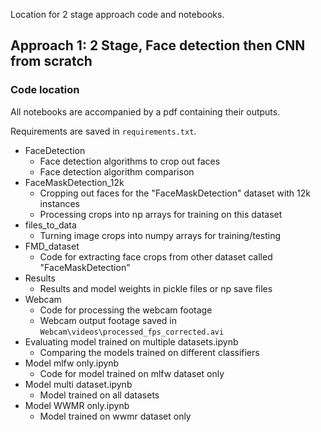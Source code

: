 Location for 2 stage approach code and notebooks.

## Approach 1: 2 Stage, Face detection then CNN from scratch


### Code location

All notebooks are accompanied by a pdf containing their outputs.

Requirements are saved in `requirements.txt`.

* FaceDetection
	+ Face detection algorithms to crop out faces
	+ Face detection algorithm comparison
* FaceMaskDetection_12k
	+ Cropping out faces for the "FaceMaskDetection" dataset with 12k instances
	+ Processing crops into np arrays for training on this dataset
* files_to_data
	+ Turning image crops into numpy arrays for training/testing
* FMD_dataset
	+ Code for extracting face crops from other dataset called "FaceMaskDetection"
* Results
	+ Results and model weights in pickle files or np save files
* Webcam
	+ Code for processing the webcam footage
	+ Webcam output footage saved in `Webcam\videos\processed_fps_corrected.avi`
* Evaluating model trained on multiple datasets.ipynb
	+ Comparing the models trained on different classifiers
* Model mlfw only.ipynb
	+ Code for model trained on mlfw dataset only
* Model multi dataset.ipynb
	+ Model trained on all datasets
* Model WWMR only.ipynb
	+ Model trained on wwmr dataset only
	